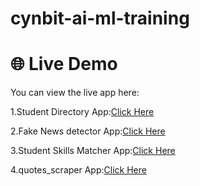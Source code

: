 # cynbit-ai-ml-training

# 🌐 Live Demo

You can view the live app here: 

1.Student Directory App:[Click Here](https://cynbit-ai-ml-training-fvksbqcnltedl5ectvokka.streamlit.app/)

2.Fake News detector App:[Click Here](https://cynbit-ai-ml-training-gs7zm46prwmkxflvbqd43r.streamlit.app/)

3.Student Skills Matcher App:[Click Here](https://cynbit-ai-ml-training-lxuempnkrddxbhwjh9xrun.streamlit.app/)
 
4.quotes_scraper App:[Click Here](https://cynbit-ai-ml-training-ibrhyhrh8nbmjrlbhb7aut.streamlit.app/)
